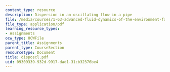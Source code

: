 ```yaml
---
content_type: resource
description: Dispersion in an oscillating flow in a pipe
file: /media/courses/1-63-advanced-fluid-dynamics-of-the-environment-fall-2002/09309339932d9917dad131cb32376be4_disposcl.pdf
file_type: application/pdf
learning_resource_types:
- Assignments
ocw_type: OCWFile
parent_title: Assignments
parent_type: CourseSection
resourcetype: Document
title: disposcl.pdf
uid: 09309339-932d-9917-dad1-31cb32376be4
---
```

